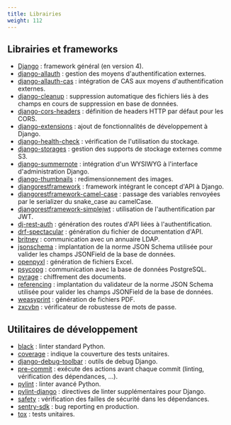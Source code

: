 ```yaml
---
title: Librairies
weight: 112
---
```


## Librairies et frameworks

- [Django](https://pypi.org/project/Django/) : framework général (en version 4).
- [django-allauth](https://pypi.org/project/django-allauth/) : gestion des moyens d'authentification externes.
- [django-allauth-cas](https://pypi.org/project/django-allauth-cas/) : intégration de CAS aux moyens d'authentification externes.
- [django-cleanup](https://pypi.org/project/django-cleanup/) : suppression automatique des fichiers liés à des champs en cours de suppression en base de données.
- [django-cors-headers](https://pypi.org/project/django-cors-headers/) : définition de headers HTTP par défaut pour les CORS.
- [django-extensions](https://pypi.org/project/django-extensions/) : ajout de fonctionnalités de développement à Django.
- [django-health-check](https://pypi.org/project/django-health-check/) : vérification de l'utilisation du stockage.
- [django-storages](https://pypi.org/project/django-storages/) : gestion des supports de stockage externes comme S3.
- [django-summernote](https://pypi.org/project/django-summernote/) : intégration d'un WYSIWYG à l'interface d'administration Django.
- [django-thumbnails](https://pypi.org/project/django-thumbnails/) : redimensionnement des images.
- [djangorestframework](https://pypi.org/project/djangorestframework/) : framework intégrant le concept d'API à Django.
- [djangorestframework-camel-case](https://pypi.org/project/djangorestframework-camel-case/) : passage des variables renvoyées par le serializer du snake_case au camelCase.
- [djangorestframework-simplejwt](https://pypi.org/project/djangorestframework-simplejwt/) : utilisation de l'authentification par JWT.
- [dj-rest-auth](https://pypi.org/project/dj-rest-auth/) : génération des routes d'API liées à l'authentification.
- [drf-spectacular](https://pypi.org/project/drf-spectacular/) : génération du fichier de documentation d'API.
- [britney](https://pypi.org/project/britney/) : communication avec un annuaire LDAP.
- [jsonschema](https://pypi.org/project/jsonschema/) : implantation de la norme JSON Schema utilisée pour valider les champs JSONField de la base de données.
- [openpyxl](https://pypi.org/project/openpyxl/) : génération de fichiers Excel.
- [psycopg](https://pypi.org/project/psycopg/) : communication avec la base de données PostgreSQL.
- [pyrage](https://pypi.org/project/pyrage/) : chiffrement des documents.
- [referencing](https://pypi.org/project/referencing/) : implantation du validateur de la norme JSON Schema utilisée pour valider les champs JSONField de la base de données.
- [weasyprint](https://pypi.org/project/weasyprint/) : génération de fichiers PDF.
- [zxcvbn](https://pypi.org/project/zxcvbn/) : vérificateur de robustesse de mots de passe.

## Utilitaires de développement

- [black](https://pypi.org/project/black/) : linter standard Python.
- [coverage](https://pypi.org/project/coverage/) : indique la couverture des tests unitaires.
- [django-debug-toolbar](https://pypi.org/project/django-debug-toolbar/) : outils de debug Django.
- [pre-commit](https://pypi.org/project/pre-commit/) : exécute des actions avant chaque commit (linting, vérification des dépendances, ...).
- [pylint](https://pypi.org/project/pylint/) : linter avancé Python.
- [pylint-django](https://pypi.org/project/pylint-django/) : directives de linter supplémentaires pour Django.
- [safety](https://pypi.org/project/safety/) : vérification des failles de sécurité dans les dépendances.
- [sentry-sdk](https://pypi.org/project/sentry-sdk/) : bug reporting en production.
- [tox](https://pypi.org/project/tox/) : tests unitaires.
